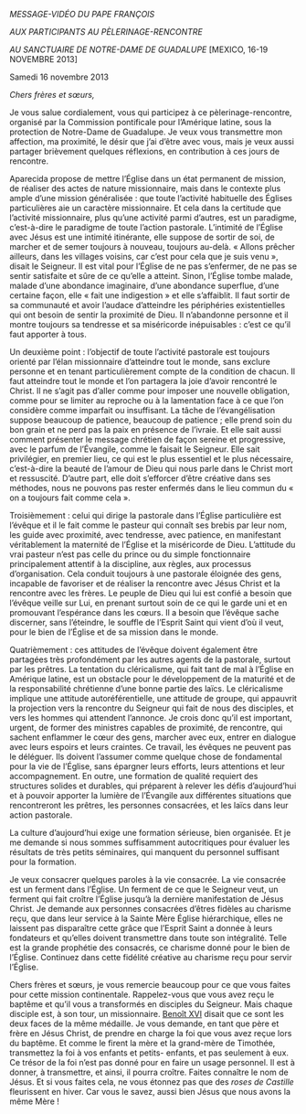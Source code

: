 *MESSAGE-VIDÉO DU PAPE FRANÇOIS*

*AUX PARTICIPANTS AU PÈLERINAGE-RENCONTRE*

*AU SANCTUAIRE DE NOTRE-DAME DE GUADALUPE* \[MEXICO, 16-19 NOVEMBRE 2013\]

Samedi 16 novembre 2013

*Chers frères et sœurs,*

Je vous salue cordialement, vous qui participez à ce pèlerinage-rencontre, organisé par la Commission pontificale pour l’Amérique latine, sous la protection de Notre-Dame de Guadalupe. Je veux vous transmettre mon affection, ma proximité, le désir que j’ai d’être avec vous, mais je veux aussi partager brièvement quelques réflexions, en contribution à ces jours de rencontre.

Aparecida propose de mettre l’Église dans un état permanent de mission, de réaliser des actes de nature missionnaire, mais dans le contexte plus ample d’une mission généralisée : que toute l’activité habituelle des Églises particulières aie un caractère missionnaire. Et cela dans la certitude que l’activité missionnaire, plus qu’une activité parmi d’autres, est un paradigme, c’est-à-dire le paradigme de toute l’action pastorale. L’intimité de l’Église avec Jésus est une intimité itinérante, elle suppose de sortir de soi, de marcher et de semer toujours à nouveau, toujours au-delà. « Allons prêcher ailleurs, dans les villages voisins, car c’est pour cela que je suis venu », disait le Seigneur. Il est vital pour l’Église de ne pas s’enfermer, de ne pas se sentir satisfaite et sûre de ce qu’elle a atteint. Sinon, l’Église tombe malade, malade d’une abondance imaginaire, d’une abondance superflue, d’une certaine façon, elle « fait une indigestion » et elle s’affaiblit. Il faut sortir de sa communauté et avoir l’audace d’atteindre les périphéries existentielles qui ont besoin de sentir la proximité de Dieu. Il n’abandonne personne et il montre toujours sa tendresse et sa miséricorde inépuisables : c’est ce qu’il faut apporter à tous.

Un deuxième point : l’objectif de toute l’activité pastorale est toujours orienté par l’élan missionnaire d’atteindre tout le monde, sans exclure personne et en tenant particulièrement compte de la condition de chacun. Il faut atteindre tout le monde et l’on partagera la joie d’avoir rencontré le Christ. Il ne s’agit pas d’aller comme pour imposer une nouvelle obligation, comme pour se limiter au reproche ou à la lamentation face à ce que l’on considère comme imparfait ou insuffisant. La tâche de l’évangélisation suppose beaucoup de patience, beaucoup de patience ; elle prend soin du bon grain et ne perd pas la paix en présence de l’ivraie. Et elle sait aussi comment présenter le message chrétien de façon sereine et progressive, avec le parfum de l’Évangile, comme le faisait le Seigneur. Elle sait privilégier, en premier lieu, ce qui est le plus essentiel et le plus nécessaire, c’est-à-dire la beauté de l’amour de Dieu qui nous parle dans le Christ mort et ressuscité. D’autre part, elle doit s’efforcer d’être créative dans ses méthodes, nous ne pouvons pas rester enfermés dans le lieu commun du « on a toujours fait comme cela ».

Troisièmement : celui qui dirige la pastorale dans l’Église particulière est l’évêque et il le fait comme le pasteur qui connaît ses brebis par leur nom, les guide avec proximité, avec tendresse, avec patience, en manifestant véritablement la maternité de l’Église et la miséricorde de Dieu. L’attitude du vrai pasteur n’est pas celle du prince ou du simple fonctionnaire principalement attentif à la discipline, aux règles, aux processus d’organisation. Cela conduit toujours à une pastorale éloignée des gens, incapable de favoriser et de réaliser la rencontre avec Jésus Christ et la rencontre avec les frères. Le peuple de Dieu qui lui est confié a besoin que l’évêque veille sur Lui, en prenant surtout soin de ce qui le garde uni et en promouvant l’espérance dans les cœurs. Il a besoin que l’évêque sache discerner, sans l’éteindre, le souffle de l’Esprit Saint qui vient d’où il veut, pour le bien de l’Église et de sa mission dans le monde.

Quatrièmement : ces attitudes de l’évêque doivent également être partagées très profondément par les autres agents de la pastorale, surtout par les prêtres. La tentation du cléricalisme, qui fait tant de mal à l’Église en Amérique latine, est un obstacle pour le développement de la maturité et de la responsabilité chrétienne d’une bonne partie des laïcs. Le cléricalisme implique une attitude autoréférentielle, une attitude de groupe, qui appauvrit la projection vers la rencontre du Seigneur qui fait de nous des disciples, et vers les hommes qui attendent l’annonce. Je crois donc qu’il est important, urgent, de former des ministres capables de proximité, de rencontre, qui sachent enflammer le cœur des gens, marcher avec eux, entrer en dialogue avec leurs espoirs et leurs craintes. Ce travail, les évêques ne peuvent pas le déléguer. Ils doivent l’assumer comme quelque chose de fondamental pour la vie de l’Église, sans épargner leurs efforts, leurs attentions et leur accompagnement. En outre, une formation de qualité requiert des structures solides et durables, qui préparent à relever les défis d’aujourd’hui et à pouvoir apporter la lumière de l’Évangile aux différentes situations que rencontreront les prêtres, les personnes consacrées, et les laïcs dans leur action pastorale.

La culture d’aujourd’hui exige une formation sérieuse, bien organisée. Et je me demande si nous sommes suffisamment autocritiques pour évaluer les résultats de très petits séminaires, qui manquent du personnel suffisant pour la formation.

Je veux consacrer quelques paroles à la vie consacrée. La vie consacrée est un ferment dans l’Église. Un ferment de ce que le Seigneur veut, un ferment qui fait croître l’Église jusqu’à la dernière manifestation de Jésus Christ. Je demande aux personnes consacrées d’êtres fidèles au charisme reçu, que dans leur service à la Sainte Mère Église hiérarchique, elles ne laissent pas disparaître cette grâce que l’Esprit Saint a donnée à leurs fondateurs et qu’elles doivent transmettre dans toute son intégralité. Telle est la grande prophétie des consacrés, ce charisme donné pour le bien de l’Église. Continuez dans cette fidélité créative au charisme reçu pour servir l’Église.

Chers frères et sœurs, je vous remercie beaucoup pour ce que vous faites pour cette mission continentale. Rappelez-vous que vous avez reçu le baptême et qu’il vous a transformés en disciples du Seigneur. Mais chaque disciple est, à son tour, un missionnaire. [Benoît XVI](http://www.vatican.va/holy_father/benedict_xvi/index_fr.htm) disait que ce sont les deux faces de la même médaille. Je vous demande, en tant que père et frère en Jésus Christ, de prendre en charge la foi que vous avez reçue lors du baptême. Et comme le firent la mère et la grand-mère de Timothée, transmettez la foi à vos enfants et petits- enfants, et pas seulement à eux. Ce trésor de la foi n’est pas donné pour en faire un usage personnel. Il est à donner, à transmettre, et ainsi, il pourra croître. Faites connaître le nom de Jésus. Et si vous faites cela, ne vous étonnez pas que des *roses de Castille* fleurissent en hiver. Car vous le savez, aussi bien Jésus que nous avons la même Mère !
